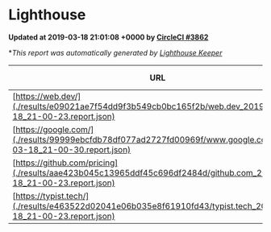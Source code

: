 
# Lighthouse

**Updated at 2019-03-18 21:01:08 +0000 by [CircleCI #3862](https://circleci.com/gh/ItinerisLtd/lighthouse-keeper-example/3862)**

**This report was automatically generated by [Lighthouse Keeper](https://github.com/itinerisltd/lighthouse-keeper)*

| URL | Performance | Accessibility | Best Practices | SEO | PWA | Updated At |
| --- | --- | --- | --- | --- | --- | --- |
| [https://web.dev/](./results/e09021ae7f54dd9f3b549cb0bc165f2b/web.dev_2019-03-18_21-00-23.report.json) | 0.97 | 0.93 | 1 | 0.87 | 1 | 2019-03-18T21:00:23.402Z |
| [https://google.com/](./results/99999ebcfdb78df077ad2727fd00969f/www.google.com_2019-03-18_21-00-30.report.json) | 0.91 | 0.71 | 0.93 | 0.8 | 0.58 | 2019-03-18T21:00:30.349Z |
| [https://github.com/pricing](./results/aae423b045c13965ddf45c696df2484d/github.com_2019-03-18_21-00-23.report.json) | 0.87 | 0.89 | 0.93 | 0.9 | 0.58 | 2019-03-18T21:00:23.807Z |
| [https://typist.tech/](./results/e463522d02041e06b035e8f61910fd43/typist.tech_2019-03-18_21-00-23.report.json) | 1 |  |  |  |  | 2019-03-18T21:00:23.361Z |
